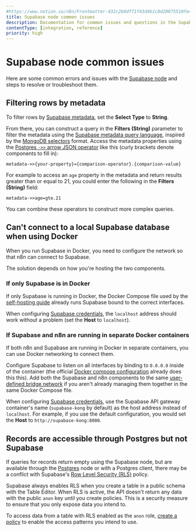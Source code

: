 ```yaml
---
#https://www.notion.so/n8n/Frontmatter-432c2b8dff1f43d4b1c8d20075510fe4
title: Supabase node common issues
description: Documentation for common issues and questions in the Supabase node in n8n, a workflow automation platform. Includes details of the issue and suggested solutions.
contentType: [integration, reference]
priority: high
---
```


# Supabase node common issues

Here are some common errors and issues with the [Supabase node](/integrations/builtin/app-nodes/n8n-nodes-base.supabase/index.md) and steps to resolve or troubleshoot them.

## Filtering rows by metadata

To filter rows by [Supabase metadata](https://supabase.com/docs/guides/ai/python/metadata), set the **Select Type** to **String**.

From there, you can construct a query in the **Filters (String)** parameter to filter the metadata using the [Supabase metadata query language](https://supabase.com/docs/guides/ai/python/metadata#metadata-query-language), inspired by the [MongoDB selectors](https://www.mongodb.com/docs/manual/reference/operator/query/) format. Access the metadata properties using the [Postgres `->>` arrow JSON operator](https://www.postgresql.org/docs/current/functions-json.html#FUNCTIONS-JSON-PROCESSING) like this (curly brackets denote components to fill in):

```
metadata->>{your-property}={comparison-operator}.{comparison-value}
```

For example to access an `age` property in the metadata and return results greater than or equal to 21, you could enter the following in the **Filters (String)** field:

```
metadata->>age=gte.21
```

You can combine these operators to construct more complex queries.

## Can't connect to a local Supabase database when using Docker

When you run Supabase in Docker, you need to configure the network so that n8n can connect to Supabase.

The solution depends on how you're hosting the two components.

### If only Supabase is in Docker

If only Supabase is running in Docker, the Docker Compose file used by the [self-hosting guide](https://supabase.com/docs/guides/self-hosting/docker) already runs Supabase bound to the correct interfaces.

When configuring [Supabase credentials](/integrations/builtin/credentials/supabase.md), the `localhost` address should work without a problem (set the **Host** to `localhost`).

### If Supabase and n8n are running in separate Docker containers

If both n8n and Supabase are running in Docker in separate containers, you can use Docker networking to connect them.

Configure Supabase to listen on all interfaces by binding to `0.0.0.0` inside of the container (the official [Docker compose configuration](https://supabase.com/docs/guides/self-hosting/docker) already does this this). Add both the Supabase and n8n components to the same [user-defined bridge network](https://docs.docker.com/engine/network/drivers/bridge/) if you aren't already managing them together in the same Docker Compose file.

When configuring [Supabase credentials](/integrations/builtin/credentials/supabase.md), use the Supabase API gateway container's name (`supabase-kong` by default) as the host address instead of `localhost`. For example, if you use the default configuration, you would set the **Host** to `http://supabase-kong:8000`.

## Records are accessible through Postgres but not Supabase

If queries for records return empty using the Supabase node, but are available through the [Postgres](/integrations/builtin/app-nodes/n8n-nodes-base.postgres/index.md) node or with a Postgres client, there may be a conflict with Supabase's [Row Level Security (RLS)](https://supabase.com/docs/guides/database/postgres/row-level-security) policy.

Supabase always enables RLS when you create a table in a public schema with the Table Editor. When RLS is active, the API doesn't return any data with the public `anon` key until you create policies. This is a security measure to ensure that you only expose data you intend to.

To access data from a table with RLS enabled as the `anon` role, [create a policy](https://supabase.com/docs/guides/database/postgres/row-level-security#creating-policies) to enable the access patterns you intend to use.
